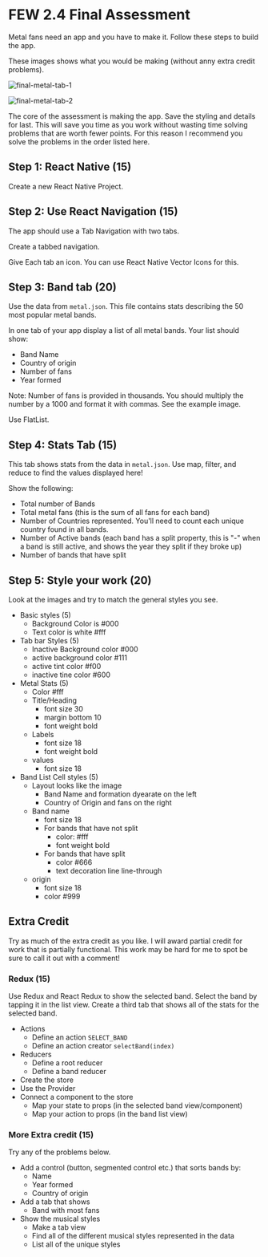 # FEW 2.4 Final Assessment

Metal fans need an app and you have to make it. Follow these steps to build the app. 

These images shows what you would be making (without anny extra credit problems). 

![final-metal-tab-1](final-metal-tab-1.jpeg)

![final-metal-tab-2](final-metal-tab-2.jpeg)

The core of the assessment is making the app. Save the styling and details for last. This will save you time as you work without wasting time solving problems that are worth fewer points. For this reason I recommend you solve the problems in the order listed here. 

## Step 1: React Native (15)

Create a new React Native Project.

## Step 2: Use React Navigation (15)

The app should use a Tab Navigation with two tabs.

Create a tabbed navigation.

Give Each tab an icon. You can use React Native Vector Icons for this. 

## Step 3: Band tab (20)

Use the data from `metal.json`. This file contains stats describing the 50 most popular metal bands. 

In one tab of your app display a list of all metal bands. Your list should show: 

- Band Name
- Country of origin
- Number of fans
- Year formed

Note: Number of fans is provided in thousands. You should multiply the number by a 1000 and format it with commas. See the example image.

Use FlatList. 

## Step 4: Stats Tab (15)

This tab shows stats from the data in `metal.json`. Use map, filter, and reduce to find the values displayed here!

Show the following: 

- Total number of Bands
- Total metal fans (this is the sum of all fans for each band)
- Number of Countries represented. You'll need to count each unique country found in all bands. 
- Number of Active bands (each band has a split property, this is "-" when a band is still active, and shows the year they split if they broke up)
- Number of bands that have split

## Step 5: Style your work (20)

Look at the images and try to match the general styles you see. 

- Basic styles (5)
  - Background Color is #000
  - Text color is white #fff
- Tab bar Styles (5)
  - Inactive Background color #000
  - active background color #111
  - active tint color #f00
  - inactive tine color #600
- Metal Stats (5)
  - Color #fff
  - Title/Heading
    - font size 30
    - margin bottom 10
    - font weight bold
  - Labels
    - font size 18
    - font weight bold
  - values
    - font size 18
- Band List Cell styles (5)
  - Layout looks like the image
    - Band Name and formation dyearate on the left
    - Country of Origin and fans on the right
  - Band name
    - font size 18
    - For bands that have not split
      - color: #fff
      - font weight bold
    - For bands that have split
      - color #666
      - text decoration line line-through
  - origin
    - font size 18
    - color #999

## Extra Credit 

Try as much of the extra credit as you like. I will award partial credit for work that is partially functional. This work may be hard for me to spot be sure to call it out with a comment! 

### Redux (15)

Use Redux and React Redux to show the selected band. Select the band by tapping it in the list view. Create a third tab that shows all of the stats for the selected band. 

- Actions 
	- Define an action `SELECT_BAND`
	- Define an action creator `selectBand(index)`
- Reducers 
	- Define a root reducer	
	- Define a band reducer
- Create the store 
- Use the Provider
- Connect a component to the store
	- Map your state to props (in the selected band view/component)
	- Map your action to props (in the band list view)

### More Extra credit (15)

Try any of the problems below. 

- Add a control (button, segmented control etc.) that sorts bands by: 
	- Name
	- Year formed
	- Country of origin
- Add a tab that shows 
	- Band with most fans
- Show the musical styles
	- Make a tab view 
	- Find all of the different musical styles represented in the data
	- List all of the unique styles 
	